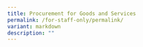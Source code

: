 ```yaml
---
title: Procurement for Goods and Services
permalink: /for-staff-only/permalink/
variant: markdown
description: ""
---
```

